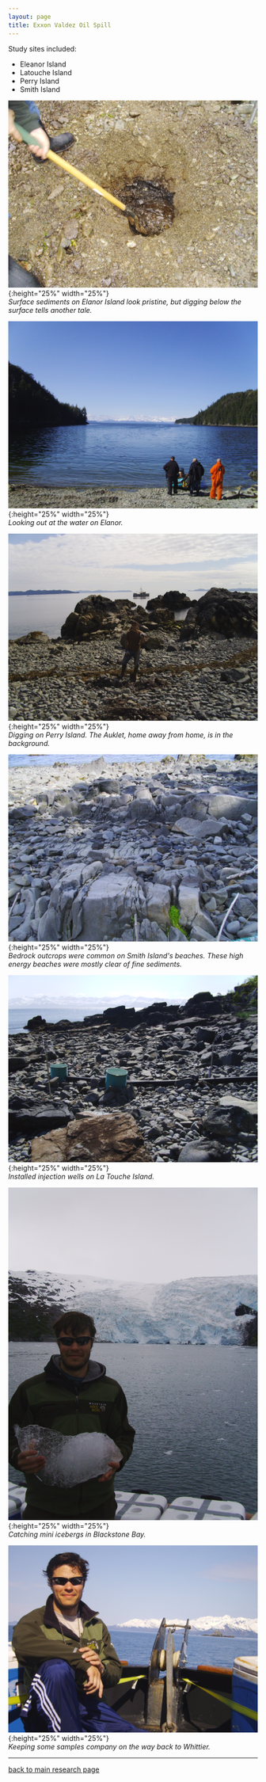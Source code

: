 ```yaml
---
layout: page
title: Exxon Valdez Oil Spill
---
```


Study sites included:  
* Eleanor Island  
* Latouche Island  
* Perry Island  
* Smith Island  

![oiled sediments](/assets/EVOS/PICT0586.JPG){:height="25%" width="25%"}  
*Surface sediments on Elanor Island look pristine, but digging below the surface tells another tale.*  

![view of the bay](/assets/EVOS/PICT0592.JPG){:height="25%" width="25%"}  
*Looking out at the water on Elanor.*  

![jake and auklet](/assets/EVOS/PICT0614.JPG){:height="25%" width="25%"}  
*Digging on Perry Island. The Auklet, home away from home, is in the background.*  

![smith bedrock](/assets/EVOS/PICT0796.JPG){:height="25%" width="25%"}  
*Bedrock outcrops were common on Smith Island's beaches. These high energy beaches were mostly clear of fine sediments.*  

![la touche equip](/assets/EVOS/PICT1010.JPG){:height="25%" width="25%"}  
*Installed injection wells on La Touche Island.*  


![mini iceberg](/assets/EVOS/PICT1134.JPG){:height="25%" width="25%"}  
*Catching mini icebergs in Blackstone Bay.*  

![at the bow](/assets/EVOS/PICT0878.JPG){:height="25%" width="25%"}  
*Keeping some samples company on the way back to Whittier.*  

___  
[back to main research page](../1-research.md)  